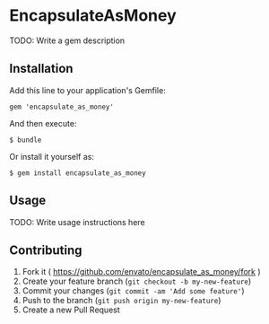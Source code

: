 # EncapsulateAsMoney

TODO: Write a gem description

## Installation

Add this line to your application's Gemfile:

    gem 'encapsulate_as_money'

And then execute:

    $ bundle

Or install it yourself as:

    $ gem install encapsulate_as_money

## Usage

TODO: Write usage instructions here

## Contributing

1. Fork it ( https://github.com/envato/encapsulate_as_money/fork )
2. Create your feature branch (`git checkout -b my-new-feature`)
3. Commit your changes (`git commit -am 'Add some feature'`)
4. Push to the branch (`git push origin my-new-feature`)
5. Create a new Pull Request
